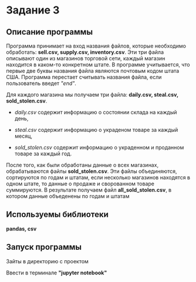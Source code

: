 # Задание 3

## Описание программы
Программа принимает на вход названия файлов, которые необходимо обработать: **sell.csv, supply.csv, inventory.csv**.
Эти три файла описывают один из магазинов торговой сети, каждый магазин находится в каком-то конкретном штате.
В программе учитывается, что первые две буквы названия файла являются почтовым кодом штата США.
Программа перестает считывать названия файла, если пользователь введет *"end"*.

Для каждого магазина мы получаем три файла: **daily.csv, steal.csv, sold_stolen.csv**.

* *daily.csv* содержит информацию о состоянии склада на каждый день,

* *steal.csv* содержит информацию о украденом товаре за каждый месяц,

* *sold_stolen.csv* содержит информацию о украденном и проданном товаре за каждый год.

После того, как были обработаны данные о всех магазинах, обрабатываются файлы **sold_stolen.csv**. 
Эти файлы объединяются, сортируются по годам и штатам, если несколько магазинов находятся в одном штате, 
то данные о продаже и сворованном товаре суммируются.
В результате получаем файл **all_sold_stolen.csv**, в котором данные объеденены по годам и штатам

## Используемы библиотеки
**pandas, csv**

## Запуск программы
Зайты в директорию с проектом 

Ввести в терминале **"jupyter notebook"**
